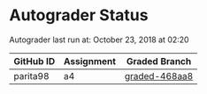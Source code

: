 # Autograder Status
Autograder last run at: October 23, 2018 at 02:20

| GitHub ID | Assignment | Graded Branch |
|-----------|------------|---------------|
| parita98 | a4 | [graded-468aa8](https://github.com/Fall2018COMP401-001/a4-parita98/tree/graded-468aa8) | 
